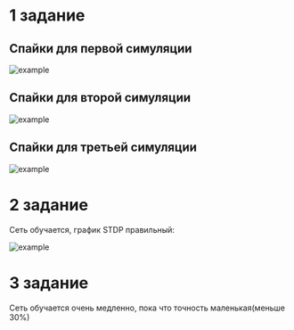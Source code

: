 # 1 задание
## Спайки для первой симуляции
![example](https://raw.githubusercontent.com/unknownoperation/neurobiology_lab4/master/res/most_spiking_sim1.png)

## Спайки для второй симуляции
![example](https://raw.githubusercontent.com/unknownoperation/neurobiology_lab4/master/res/most_spiking_sim2.png)

## Спайки для третьей симуляции
![example](https://raw.githubusercontent.com/unknownoperation/neurobiology_lab4/master/res/most_spiking_sim3.png)

# 2 задание
Сеть обучается, график STDP правильный:

![example](https://raw.githubusercontent.com/unknownoperation/neurobiology_lab4/master/res/STDP.png)

# 3 задание

Сеть обучается очень медленно, пока что точность маленькая(меньше 30%)
